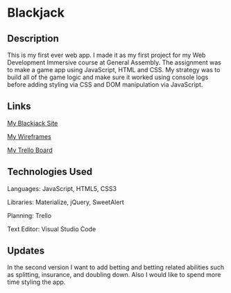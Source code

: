 # Blackjack

## Description

This is my first ever web app. I made it as my first project for my Web Development Immersive course at General Assembly. The assignment was to make a game app using JavaScript, HTML and CSS. My strategy was to build all of the game logic and make sure it worked using console logs before adding styling via CSS and DOM manipulation via JavaScript.

## Links
[My Blackjack Site](http://bensblackjack.bitballoon.com/)

[My Wireframes](https://imgur.com/a/7FB0T8E)

[My Trello Board](https://trello.com/b/td9qpJ7e/wdi-project-1-blackjack)

## Technologies Used

Languages: JavaScript, HTML5, CSS3

Libraries: Materialize, jQuery, SweetAlert

Planning: Trello

Text Editor: Visual Studio Code

## Updates

In the second version I want to add betting and betting related abilities such as splitting, insurance, and doubling down. Also I would like to spend more time styling the app.